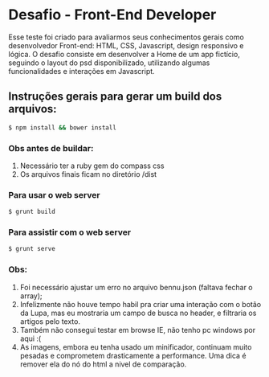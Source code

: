 # Desafio - Front-End Developer
Esse teste foi criado para avaliarmos seus conhecimentos gerais como desenvolvedor Front-end: HTML, CSS, Javascript, design responsivo e lógica. O desafio consiste em desenvolver a Home de um app fictício, seguindo o layout do psd disponibilizado, utilizando algumas funcionalidades e interações em Javascript.

## Instruções gerais para gerar um build dos arquivos:

```bash
$ npm install && bower install
```

### Obs antes de buildar:

1. Necessário ter a ruby gem do compass css
1. Os arquivos finais ficam no diretório /dist

### Para usar o web server
```bash
$ grunt build
```

### Para assistir com o web server
```bash
$ grunt serve
```

### Obs:

1. Foi necessário ajustar um erro no arquivo bennu.json (faltava fechar o array);
2. Infelizmente não houve tempo habil pra criar uma interação com o botão da Lupa, mas eu mostraria um campo de busca no header, e filtraria os artigos pelo texto.
3. Também não consegui testar em browse IE, não tenho pc windows por aqui :(
4. As imagens, embora eu tenha usado um minificador, continuam muito pesadas e comprometem drasticamente a performance. Uma dica é remover ela do nó do html a nivel de comparação.
